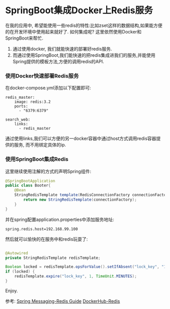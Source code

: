 #  SpringBoot集成Docker上Redis服务

在我的应用中, 希望能使用一些redis的特性:比如zset这样的数据结构,如果能方便的在开发环境中使用起来就好了. 
如何集成呢? 这里依然使用Docker和SpringBoot来帮忙.
1. 通过使用docker, 我们就能快速的部署好redis服务. 
2. 而通过使用SpringBoot,我们能快速的把redis集成进我们的服务,并能使用Spring提供的模板方法,方便的调用redis的API.

### 使用Docker快速部署Redis服务
在docker-compose.yml添加以下配置即可:
```
redis_master:
    image: redis:3.2
    ports:
      - "6379:6379"
  
search_web:
    links:
      - redis_master
```
通过使用links,我们可以方便的另一docker容器中通过host方式调用redis容器提供的服务, 而不用绑定具体的ip.

### 使用SpringBoot集成Redis
这里继续使用注解的方式的声明Spring组件:
```java
@SpringBootApplication
public class Booter{
    @Bean
    StringRedisTemplate template(RedisConnectionFactory connectionFactory) {
        return new StringRedisTemplate(connectionFactory);
    }
}
```
并在spring配置application.properties中添加服务地址:
```
spring.redis.host=192.168.99.100
```
然后就可以愉快的在服务中和redis玩耍了:
```java

@Autowired
private StringRedisTemplate redisTemplate;

Boolean locked = redisTemplate.opsForValue().setIfAbsent("lock_key", "1");
if (locked) {
    redisTemplate.expire("lock_key", 1, TimeUnit.MINUTES);
}

```

Enjoy.

参考:
[Spring Messaging-Redis Guide][1]
[DockerHub-Redis][2]

[1]: https://spring.io/guides/gs/messaging-redis/
[2]: https://hub.docker.com/_/redis/